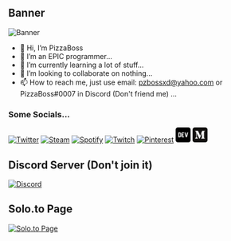 ## Banner
<img src="https://github.com/PizzaBossXD/PizzaBossXD/blob/main/Banner.png?raw=true" alt="Banner" width="500" height="500"></a>

- 👋 Hi, I’m PizzaBoss
- 👀 I’m an EPIC programmer...
- 🌱 I’m currently learning a lot of stuff...
- 💞️ I’m looking to collaborate on nothing...
- 📫 How to reach me, just use email: pzbossxd@yahoo.com or PizzaBoss#0007 in Discord (Don't friend me) ...

### Some Socials...

<a href="http://twitter.com/PizzaBossXD"><img src="https://www.freeiconspng.com/thumbs/logo-twitter-png/blue-logo-twitter-birds-emblem-3.png" alt="Twitter" width="35" height="30"></a>
<a href="https://steamcommunity.com/id/PizzaBosss/"><img src="https://upload.wikimedia.org/wikipedia/commons/thumb/8/83/Steam_icon_logo.svg/2048px-Steam_icon_logo.svg.png" alt="Steam" width="30" height="30"></a>
<a href="https://open.spotify.com/user/ktrvnptem5fb0gfyzkcd00l7i"><img src="https://upload.wikimedia.org/wikipedia/commons/thumb/1/19/Spotify_logo_without_text.svg/2048px-Spotify_logo_without_text.svg.png" alt="Spotify" width="30" height="30"></a>
<a href="http://twitch.tv/PizzaBossXD"><img src="https://www.tailorbrands.com/wp-content/uploads/2021/04/twitch-logo.png" alt="Twitch" width="30" height="30"></a>
<a href="http://pinterest.com/PizzaBossXD/"><img src="https://upload.wikimedia.org/wikipedia/commons/0/08/Pinterest-logo.png" alt="Pinterest" width="30" height="30"></a>
<a href="https://dev.to/pizzaboss"><img src="https://raw.githubusercontent.com/edent/SuperTinyIcons/099dc12b59179d07d534069bc8551718f786d91a/images/svg/dev_to.svg" alt="Dev.to" width="30" height="30"></a>
<a href="https://medium.com/@pizzaboss"><img src="https://raw.githubusercontent.com/edent/SuperTinyIcons/099dc12b59179d07d534069bc8551718f786d91a/images/svg/medium.svg" alt="Dev.to" width="30" height="30"></a>

## Discord Server (Don't join it)
<a href="https://discord.gg/3h9jQ3R"><img src="https://yt3.ggpht.com/ytc/AKedOLQc1OCf9gztVmcVnmI_41uN9axrRP8wd4a-GflFRQ=s900-c-k-c0x00ffffff-no-rj" alt="Discord" width="65" height="65" /></a>
## Solo.to Page
<a href="https://solo.to/pb"><img src="https://pbs.twimg.com/profile_images/1224925918516236288/TtH8a02U_400x400.jpg" alt="Solo.to Page" width="65" height="65" /></a>

<!---
PizzaBossXD/PizzaBossXD is a ✨ special ✨ repository because its `README.md` (this file) appears on your GitHub profile.
You can click the Preview link to take a look at your changes.
--->
